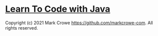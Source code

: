 ﻿# [Learn To Code with Java](https://github.com/markcrowe-com/LearnToCode.java/)

Copyright (c) 2021 Mark Crowe <https://github.com/markcrowe-com>. All rights reserved.